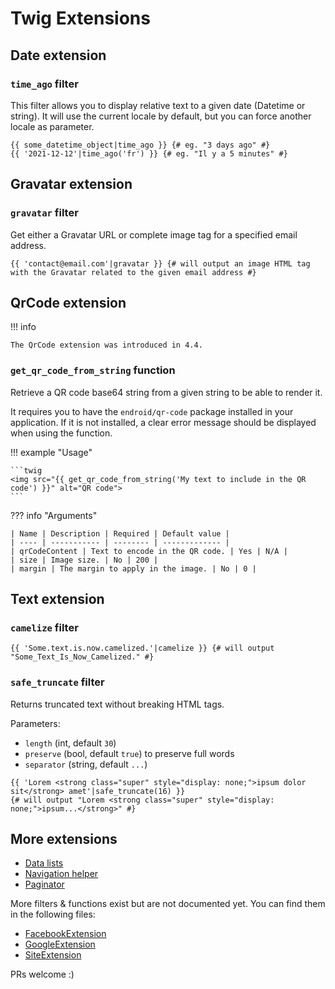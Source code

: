 # Twig Extensions

## Date extension

### `time_ago` filter

This filter allows you to display relative text to a given date (Datetime or string). It will use the current locale by default, but you can
force another locale as parameter.

```twig
{{ some_datetime_object|time_ago }} {# eg. "3 days ago" #}
{{ '2021-12-12'|time_ago('fr') }} {# eg. "Il y a 5 minutes" #}
```

## Gravatar extension

### `gravatar` filter

Get either a Gravatar URL or complete image tag for a specified email address.

```twig
{{ 'contact@email.com'|gravatar }} {# will output an image HTML tag with the Gravatar related to the given email address #}
```

## QrCode extension

!!! info

    The QrCode extension was introduced in 4.4.

### `get_qr_code_from_string` function

Retrieve a QR code base64 string from a given string to be able to render it.

It requires you to have the `endroid/qr-code` package installed in your application. If it is not installed, a clear
error message should be displayed when using the function.

!!! example "Usage"

    ```twig
    <img src="{{ get_qr_code_from_string('My text to include in the QR code') }}" alt="QR code">
    ```

??? info "Arguments"

    | Name | Description | Required | Default value |
    | ---- | ----------- | -------- | ------------- |
    | qrCodeContent | Text to encode in the QR code. | Yes | N/A |
    | size | Image size. | No | 200 |
    | margin | The margin to apply in the image. | No | 0 |

## Text extension

### `camelize` filter

```twig
{{ 'Some.text.is.now.camelized.'|camelize }} {# will output "Some_Text_Is_Now_Camelized." #}
```

### `safe_truncate` filter

Returns truncated text without breaking HTML tags.

Parameters:

* `length` (int, default `30`)
* `preserve` (bool, default `true`) to preserve full words
* `separator` (string, default `...`)

```twig
{{ 'Lorem <strong class="super" style="display: none;">ipsum dolor sit</strong> amet'|safe_truncate(16) }}
{# will output "Lorem <strong class="super" style="display: none;">ipsum...</strong>" #}
```

## More extensions

* [Data lists](data_lists.md)
* [Navigation helper](navigation_helper.md)
* [Paginator](paginator.md)

More filters & functions exist but are not documented yet. You can find them in the following files:

* [FacebookExtension](https://github.com/leapt/core-bundle/tree/4.x/src/Twig/Extension/FacebookExtension.php)
* [GoogleExtension](https://github.com/leapt/core-bundle/tree/4.x/src/Twig/Extension/GoogleExtension.php)
* [SiteExtension](https://github.com/leapt/core-bundle/tree/4.x/src/Twig/Extension/SiteExtension.php)

PRs welcome :)
